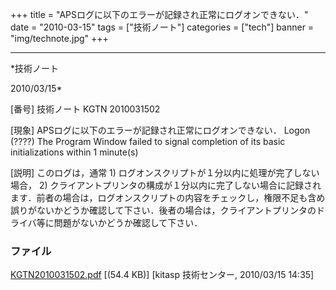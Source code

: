﻿+++
title = "APSログに以下のエラーが記録され正常にログオンできない．"
date = "2010-03-15"
tags = ["技術ノート"]
categories = ["tech"]
banner = "img/technote.jpg"
+++

-----------------------------------------------------------------------------------------------------------------------------

*技術ノート

2010/03/15*


[番号]
技術ノート KGTN 2010031502

[現象]
APSログに以下のエラーが記録され正常にログオンできない．
Logon (????) The Program Window failed to signal completion of its basic
initializations within 1 minute(s)

[説明]
このログは，通常 1) ログオンスクリプトが１分以内に処理が完了しない場合，
2)
クライアントプリンタの構成が１分以内に完了しない場合に記録されます．前者の場合は，ログオンスクリプトの内容をチェックし，権限不足も含め誤りがないかどうか確認して下さい．後者の場合は，クライアントプリンタのドライバ等に問題がないかどうか確認して下さい．


### ファイル

 
 


[KGTN2010031502.pdf](http://techreport.kitasp.net/attachments/download/95/KGTN2010031502.pdf)
 [(54.4 KB)] [kitasp 技術センター, 2010/03/15
14:35]


 


 


